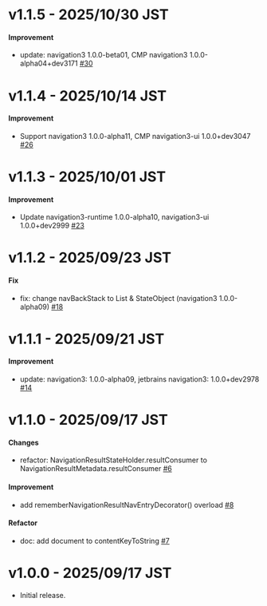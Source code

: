 # v1.1.5 - 2025/10/30 JST

#### Improvement

* update: navigation3 1.0.0-beta01, CMP navigation3 1.0.0-alpha04+dev3171 [#30](https://github.com/irgaly/compose-navigation3-resultstate/pull/30)

# v1.1.4 - 2025/10/14 JST

#### Improvement

* Support navigation3 1.0.0-alpha11, CMP navigation3-ui 1.0.0+dev3047 [#26](https://github.com/irgaly/compose-navigation3-resultstate/pull/26)

# v1.1.3 - 2025/10/01 JST

#### Improvement

* Update navigation3-runtime 1.0.0-alpha10, navigation3-ui 1.0.0+dev2999 [#23](https://github.com/irgaly/compose-navigation3-resultstate/pull/23)

# v1.1.2 - 2025/09/23 JST

#### Fix

* fix: change navBackStack to List<T> & StateObject (navigation3 1.0.0-alpha09) [#18](https://github.com/irgaly/compose-navigation3-resultstate/pull/18)

# v1.1.1 - 2025/09/21 JST

#### Improvement

* update: navigation3: 1.0.0-alpha09, jetbrains navigation3: 1.0.0+dev2978 [#14](https://github.com/irgaly/compose-navigation3-resultstate/pull/14)

# v1.1.0 - 2025/09/17 JST

#### Changes

* refactor: NavigationResultStateHolder.resultConsumer to
  NavigationResultMetadata.resultConsumer [#6](https://github.com/irgaly/compose-navigation3-resultstate/pull/6)

#### Improvement

* add rememberNavigationResultNavEntryDecorator()
  overload [#8](https://github.com/irgaly/compose-navigation3-resultstate/pull/8)

#### Refactor

* doc: add document to
  contentKeyToString [#7](https://github.com/irgaly/compose-navigation3-resultstate/pull/7)

# v1.0.0 - 2025/09/17 JST

* Initial release.
